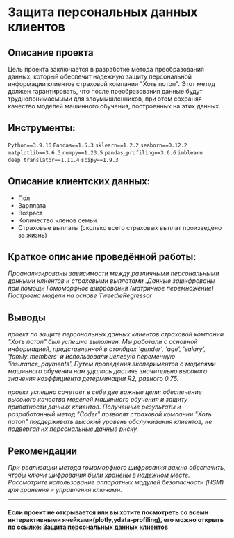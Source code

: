 # Защита персональных данных клиентов

## Описание проекта

Цель проекта заключается в разработке метода преобразования данных, который обеспечит надежную защиту персональной информации клиентов страховой компании "Хоть потоп". Этот метод должен гарантировать, что после преобразования данные будут труднопонимаемыми для злоумышленников, при этом сохраняя качество моделей машинного обучения, построенных на этих данных.

## Инструменты:

`Python==3.9.16`
`Pandas==1.5.3`
`sklearn==1.2.2`
`seaborn==0.12.2`
`matplotlib==3.6.3`
`numpy==1.23.5`
`pandas_profiling==3.6.6`
`imblearn`
`deep_translator==1.11.4`
`scipy==1.9.3`

## Описание клиентских данных:

- Пол
- Зарплата
- Возраст
- Количество членов семьи	
- Страховые выплаты (сколько всего страховых выплат произведено за жизнь)

## Краткое описание проведённой работы:
<i> 
Проанализированы зависимости между различными персональными данными клиентов и страховыми выплатами .Данные зашифрованы при помощи Гомоморфное шифрования (матричное перемножение) Построена модели на основе TweedieRegressor  </i>

## Выводы
<i> проект по защите персональных данных клиентов страховой компании "Хоть потоп" был успешно выполнен. Мы работали с основной информацией, представленной в столбцах 'gender', 'age', 'salary', 'family_members' и использовали целевую переменную 'insurance_payments'. Путем проведения экспериментов с моделями машинного обучения нам удалось достичь значительно высокого значения коэффициента детерминации R2, равного 0.75. 

проект успешно сочетает в себе две важные цели: обеспечение высокого качества моделей машинного обучения и защиту приватности данных клиентов. Полученные результаты и разработанный метод "Coder" позволят страховой компании "Хоть потоп" поддерживать высокий уровень обслуживания клиентов, не подвергая их персональные данные риску.</i>

## Рекомендации
<i>При реализации метода гомоморфного шифрования важно обеспечить, чтобы ключи шифрования были хранены в надежном месте. Рассмотрите использование аппаратных модулей безопасности (HSM) для хранения и управления ключами.
</i>

---

#### Если проект не открывается или вы хотите посмотреть со всеми интерактивными ячейками(plotly,ydata-profiling), его можно открыть по ссылке: <a href='https://nbviewer.org/github/verydirtyhands/taxi_counter/blob/main/p9f.ipynb'>Защита персональных данных клиентов</a>
